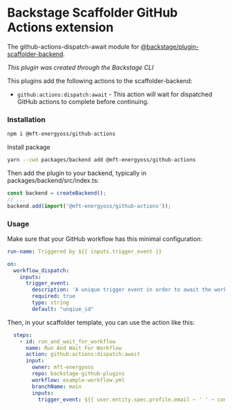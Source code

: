 # Backstage Scaffolder GitHub Actions extension

The github-actions-dispatch-await module
for [@backstage/plugin-scaffolder-backend](https://www.npmjs.com/package/@backstage/plugin-scaffolder-backend).

_This plugin was created through the Backstage CLI_

This plugins add the following actions to the scaffolder-backend:

- `github:actions:dispatch:await` - This action will wait for dispatched GitHub actions to complete before continuing.

### Installation

```bash
npm i @mft-energyoss/github-actions
```

Install package

```bash
yarn --cwd packages/backend add @mft-energyoss/github-actions
```

Then add the plugin to your backend, typically in packages/backend/src/index.ts:

```ts
const backend = createBackend();
// ...
backend.add(import('@mft-energyoss/github-actions'));
```

### Usage

Make sure that your GitHub workflow has this minimal configuration:

```yaml
run-name: Triggered by ${{ inputs.trigger_event }}

on:
  workflow_dispatch:
    inputs:
      trigger_event:
        description: 'A unique trigger event in order to await the workflow after. This could be a GUID or a simple string.'
        required: true
        type: string
        default: "unqiue_id"
```

Then, in your scaffolder template, you can use the action like this:

```yaml
  steps:
    - id: run_and_wait_for_workflow
      name: Run And Wait For Workflow
      action: github:actions:dispatch:await
      input:
        owner: mft-energyoss
        repo: backstage-github-plugins
        workflow: example-workflow.yml
        branchName: main
        inputs:
          trigger_event: ${{ user.entity.spec.profile.email ~ ' ' ~ context.task.id }}
```